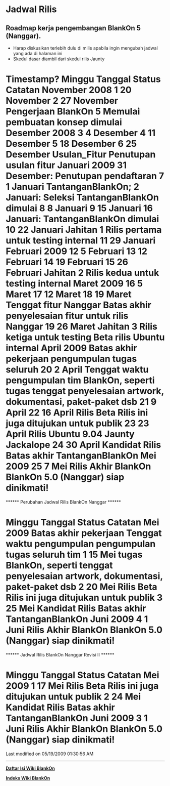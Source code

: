# Jadwal Rilis
## Roadmap kerja pengembangan BlankOn 5 (Nanggar).
   * Harap diskusikan terlebih dulu di ​milis apabila ingin mengubah jadwal yang ada di halaman ini
   * Skedul dasar diambil dari skedul rilis ​Jaunty

Timestamp?
Minggu        Tanggal     Status                    Catatan
November 2008
1             20 November
2             27 November Pengerjaan BlankOn 5      Memulai pembuatan konsep
                          dimulai
Desember 2008
3             4 Desember
4             11 Desember
5             18 Desember
6             25 Desember Usulan_Fitur              Penutupan usulan fitur
Januari 2009
                                                    31 Desember: Penutupan
                                                    pendaftaran
7             1 Januari                             TantanganBlankOn; 2
                                                    Januari: Seleksi
                                                    TantanganBlankOn dimulai
8             8 Januari
9             15 Januari                            16 Januari:
                                                    TantanganBlankOn dimulai
10            22 Januari  Jahitan 1                 Rilis pertama untuk testing
                                                    internal
11            29 Januari
Februari 2009
12            5 Februari
13            12 Februari
14            19 Februari
15            26 Februari Jahitan 2                 Rilis kedua untuk testing
                                                    internal
Maret 2009
16            5 Maret
17            12 Maret
18            19 Maret    Tenggat fitur Nanggar     Batas akhir penyelesaian
                                                    fitur untuk rilis Nanggar
19            26 Maret    Jahitan 3                 Rilis ketiga untuk testing
                          Beta rilis Ubuntu         internal
April 2009
                                                    Batas akhir pekerjaan
                                                    pengumpulan tugas seluruh
20            2 April     Tenggat waktu pengumpulan tim BlankOn, seperti
                          tugas                     tenggat penyelesaian
                                                    artwork, dokumentasi,
                                                    paket-paket dsb
21            9 April
22            16 April    Rilis Beta                Rilis ini juga ditujukan
                                                    untuk publik
23            23 April                              Rilis Ubuntu 9.04 Jaunty
                                                    Jackalope
24            30 April    Kandidat Rilis            Batas akhir
                                                    TantanganBlankOn
Mei 2009
25            7 Mei       Rilis Akhir BlankOn       BlankOn 5.0 (Nanggar) siap
                                                    dinikmati!
===============================================================================
****** Perubahan Jadwal Rilis BlankOn Nanggar ******

Minggu    Tanggal Status                    Catatan
Mei 2009
                                            Batas akhir pekerjaan
                  Tenggat waktu pengumpulan pengumpulan tugas seluruh tim
1         15 Mei  tugas                     BlankOn, seperti tenggat
                                            penyelesaian artwork,
                                            dokumentasi, paket-paket dsb
2         20 Mei  Rilis Beta                Rilis ini juga ditujukan untuk
                                            publik
3         25 Mei  Kandidat Rilis            Batas akhir TantanganBlankOn
Juni 2009
4         1 Juni  Rilis Akhir BlankOn       BlankOn 5.0 (Nanggar) siap
                                            dinikmati!
===============================================================================
****** Jadwal Rilis BlankOn Nanggar Revisi II ******

Minggu    Tanggal Status              Catatan
Mei 2009
1         17 Mei  Rilis Beta          Rilis ini juga ditujukan untuk publik
2         24 Mei  Kandidat Rilis      Batas akhir TantanganBlankOn
Juni 2009
3         1 Juni  Rilis Akhir BlankOn BlankOn 5.0 (Nanggar) siap dinikmati!
===============================================================================
Last modified on 05/19/2009 01:30:56 AM



---
[**Daftar Isi Wiki BlankOn**](/DaftarIsi/README.md)
 
[**Indeks Wiki BlankOn**](/Indeks.md)



